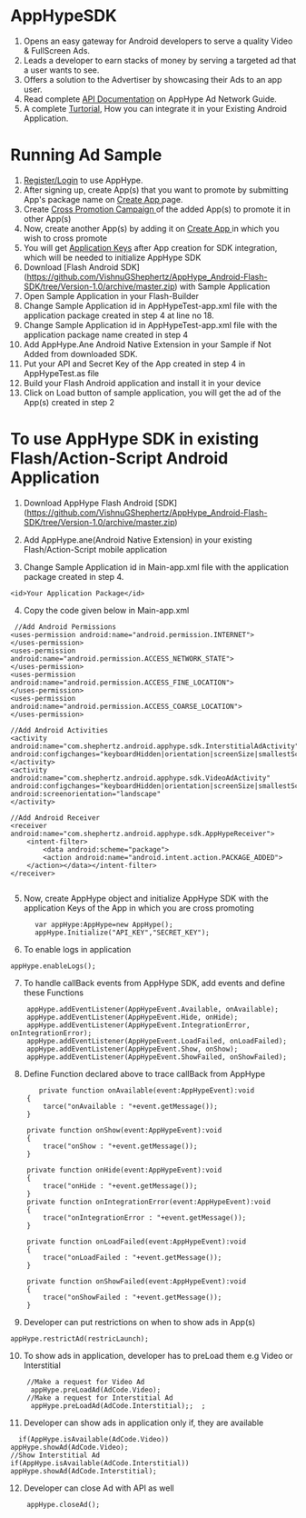 AppHypeSDK
==========

1. Opens an easy gateway for Android developers to serve a quality Video & FullScreen Ads.
2. Leads a developer to earn stacks of money by serving a targeted ad that a user wants to see.
3. Offers a solution to the Advertiser by showcasing their Ads to an app user.
4. Read complete [API Documentation](http://apphype.shephertz.com/docs) on AppHype Ad Network Guide.
5. A complete [Turtorial](http://apphype.shephertz.com/tutorial-flash), How you can integrate it in your Existing Android Application.

# Running Ad Sample

1. [Register/Login](http://apphype.shephertz.com/login) to use AppHype.
2. After signing up, create App(s) that you want to promote by submitting App's package name on  [Create App ](http://apphype.shephertz.com/app/apps#/addApp)page.
3. Create [Cross Promotion Campaign ](http://apphype.shephertz.com/app/apps#/createPromo)of the added App(s) to promote it in other App(s) 
4. Now, create another App(s) by adding it on [Create App ](http://apphype.shephertz.com/app/apps#/addApp)in which you wish to cross promote
5. You will get [Application Keys](http://apphype.shephertz.com/app/apps#/all) after App creation for SDK integration, which will be needed to initialize AppHype SDK
6. Download [Flash Android SDK] (https://github.com/VishnuGShephertz/AppHype_Android-Flash-SDK/tree/Version-1.0/archive/master.zip) with Sample Application
7. Open Sample Application in your Flash-Builder
8. Change Sample Application id in AppHypeTest-app.xml file with the application package created in step 4 at line no      18. 
9. Change Sample Application id in AppHypeTest-app.xml file with the application package name created in step 4
10. Add AppHype.Ane Android Native Extension in your Sample if Not Added from downloaded SDK.
11. Put your API and Secret Key of the App created in step 4 in AppHypeTest.as file
12. Build your Flash Android application and install it in your device
13. Click on Load button of sample application, you will get the ad of the App(s) created in step 2

# To use AppHype SDK in existing Flash/Action-Script Android Application

1. Download AppHype Flash Android [SDK] (https://github.com/VishnuGShephertz/AppHype_Android-Flash-SDK/tree/Version-1.0/archive/master.zip)

2. Add AppHype.ane(Android Native Extension) in your existing Flash/Action-Script mobile application

3. Change Sample Application id in Main-app.xml file with the application package created in step 4.

```
<id>Your Application Package</id>  

```

4. Copy the code given below in Main-app.xml
```
 //Add Android Permissions  
<uses-permission android:name="android.permission.INTERNET">  
</uses-permission>  
<uses-permission android:name="android.permission.ACCESS_NETWORK_STATE">  
</uses-permission>  
<uses-permission android:name="android.permission.ACCESS_FINE_LOCATION">  
</uses-permission>  
<uses-permission android:name="android.permission.ACCESS_COARSE_LOCATION">  
</uses-permission>  
  
//Add Android Activities  
<activity android:name="com.shephertz.android.apphype.sdk.InterstitialAdActivity" android:configchanges="keyboardHidden|orientation|screenSize|smallestScreenSize">  
</activity>  
<activity android:name="com.shephertz.android.apphype.sdk.VideoAdActivity" android:configchanges="keyboardHidden|orientation|screenSize|smallestScreenSize" android:screenorientation="landscape"
</activity>  
  
//Add Android Receiver  
<receiver android:name="com.shephertz.android.apphype.sdk.AppHypeReceiver">  
    <intent-filter>  
        <data android:scheme="package">  
        <action android:name="android.intent.action.PACKAGE_ADDED">  
    </action></data></intent-filter>  
</receiver>  
 
```

5. Now, create AppHype object and initialize AppHype SDK with the application Keys of the App in which you are cross promoting
```
      var appHype:AppHype=new AppHype();  
      appHype.Initialize("API_KEY","SECRET_KEY");  
```

6. To enable logs in application
```
appHype.enableLogs();

```

7. To handle callBack events from AppHype SDK, add events and define these Functions

```
    appHype.addEventListener(AppHypeEvent.Available, onAvailable);  
    appHype.addEventListener(AppHypeEvent.Hide, onHide);  
    appHype.addEventListener(AppHypeEvent.IntegrationError, onIntegrationError);  
    appHype.addEventListener(AppHypeEvent.LoadFailed, onLoadFailed);  
    appHype.addEventListener(AppHypeEvent.Show, onShow);  
    appHype.addEventListener(AppHypeEvent.ShowFailed, onShowFailed);  

```

8. Define Function declared above to trace callBack from AppHype

```
       private function onAvailable(event:AppHypeEvent):void  
    {  
        tarce("onAvailable : "+event.getMessage());  
    }  
      
    private function onShow(event:AppHypeEvent):void  
    {  
        trace("onShow : "+event.getMessage());  
    }  
      
    private function onHide(event:AppHypeEvent):void  
    {  
        trace("onHide : "+event.getMessage());  
    }  
    private function onIntegrationError(event:AppHypeEvent):void  
    {  
        trace("onIntegrationError : "+event.getMessage());  
    }  
      
    private function onLoadFailed(event:AppHypeEvent):void  
    {  
        trace("onLoadFailed : "+event.getMessage());  
    }  
      
    private function onShowFailed(event:AppHypeEvent):void  
    {  
        trace("onShowFailed : "+event.getMessage());  
    }    

```

9. Developer can put restrictions on when to show ads in App(s)
```
appHype.restrictAd(restricLaunch);

```

10. To show ads in application, developer has to preLoad them e.g Video or Interstitial
```
    //Make a request for Video Ad  
     appHype.preLoadAd(AdCode.Video);  
    //Make a request for Interstitial Ad  
     appHype.preLoadAd(AdCode.Interstitial);;  ;

```
11. Developer can show ads in application only if, they are available
```
  if(AppHype.isAvailable(AdCode.Video))  
appHype.showAd(AdCode.Video);  
//Show Interstitial Ad  
if(AppHype.isAvailable(AdCode.Interstitial))  
appHype.showAd(AdCode.Interstitial); 
```
12. Developer can close Ad with API as well
```
	appHype.closeAd();
```

			



